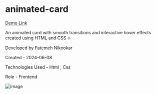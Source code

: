 # animated-card


 [Demo Link](https://nikmahla.github.io/animated-card/)


An animated card with smooth transitions and interactive hover effects created using HTML and CSS 🔥

Developed by Fatemeh Nikookar

Created - 2024-06-08

Technologies Used - Html , Css

Role - Frontend

![image](https://github.com/nikmahla/animated-card/assets/53364627/54e51a4d-51e9-458c-b64e-d8d0e05e9b7e)

